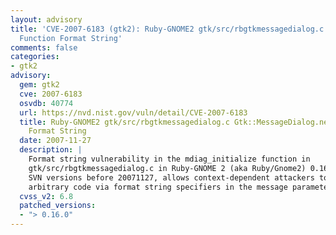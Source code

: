```yaml
---
layout: advisory
title: 'CVE-2007-6183 (gtk2): Ruby-GNOME2 gtk/src/rbgtkmessagedialog.c Gtk::MessageDialog.new()
  Function Format String'
comments: false
categories:
- gtk2
advisory:
  gem: gtk2
  cve: 2007-6183
  osvdb: 40774
  url: https://nvd.nist.gov/vuln/detail/CVE-2007-6183
  title: Ruby-GNOME2 gtk/src/rbgtkmessagedialog.c Gtk::MessageDialog.new() Function
    Format String
  date: 2007-11-27
  description: |
    Format string vulnerability in the mdiag_initialize function in
    gtk/src/rbgtkmessagedialog.c in Ruby-GNOME 2 (aka Ruby/Gnome2) 0.16.0, and
    SVN versions before 20071127, allows context-dependent attackers to execute
    arbitrary code via format string specifiers in the message parameter.
  cvss_v2: 6.8
  patched_versions:
  - "> 0.16.0"
---
```

